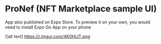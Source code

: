 # ProNef (NFT Marketplace sample UI)
App also published on Expo Store. To preview it on your own, you would need to install Expo Go App on your phone

![alt text] https://i.imgur.com/4K0HlJT.png
